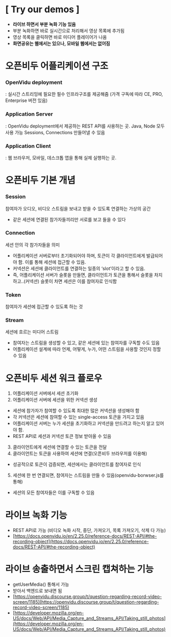 # [ Try our demos ]

- **라이브 하면서 부분 녹화 기능 있음**
- 부분 녹화하면 바로 실시간으로 처리해서 영상 목록에 추가됨
- 영상 목록을 클릭하면 바로 미디어 플레이어가 나옴
- **화면공유는 웹에서는 있으나, 모바일 웹에서는 없어짐**

# 오픈비두 어플리케이션 구조

### OpenVidu deployment

: 실시간 스트리밍에 필요한 필수 인프라구조를 제공해줌 (가격 구독에 따라 CE, PRO, Enterprise 버전 있음)

### Application Server

: OpenVidu deployment에서 제공하는 REST API를 사용하는 곳. Java, Node 모두 사용 가능
Sessions, Connections 만들어낼 수 있음

### Application Client

: 웹 브라우저, 모바일, 데스크톱 앱을 통해 실제 실행하는 곳.

# 오픈비두 기본 개념

### Session

참여자가 오디오, 비디오 스트림을 보내고 받을 수 있도록 연결하는 가상의 공간
- 같은 세션에 연결된 참가자들끼리만 서로를 보고 들을 수 있다

### Connection

세션 안의 각 참가자들을 의미
- 어플리케이션 서버로부터 초기화되어야 하며, 토큰이 각 클라이언트에게 발급되어야 함. 이를 통해 세션에 접근할 수 있음. 
- 커넥션은 세션에 클라이언트를 연결하는 일종의 ‘slot’이라고 할 수 있음.
- 즉, 어플리케이션 서버가 슬롯을 만들면, 클라이언트가 토큰을 통해서 슬롯을 차지하고..(커넥션) 슬롯이 차면 세션은 이를 참여자로 인식함

### Token

참여자가 세션에 접근할 수 있도록 하는 것

### Stream

세션에 흐르는 미디어 스트림
- 참여자는 스트림을 생성할 수 있고, 같은 세션에 있는 참여자를 구독할 수도 있음
- 어플리케이션 설계에 따라 언제, 어떻게, 누가, 어떤 스트림을 사용할 것인지 정할 수 있음

# 오픈비두 세션 워크 플로우

1. 어플리케이션 서버에서 세션 초기화
2. 어플리케이션 서버에 세션을 위한 커넥션 생성
- 세션에 참가자가 참여할 수 있도록 최대한 많은 커넥션을 생성해야 함
- 각 커넥션은 세션에 참여할 수 있는 single-access 토큰을 가지고 있음
- 어플리케이션 서버는 누가 세션을 초기화하고 커넥션을 만드려고 하는지 알고 있어야 함.
- REST API로 세션과 커넥션 토큰 정보 받아올 수 있음
    
3. 클라이언트에게 세션에 연결할 수 있는 토큰을 전달
4. 클라이언트는 토큰을 사용하여 세션에 연결(오픈비두 브라우저를 이용해)
- 성공적으로 토큰이 검증되면, 세션에서는 클라이언트를 참여자로 인식
5. 세션에 한 번 연결되면, 참여자는 스트림을 만들 수 있음(openvidu-borwser.js를 통해)
- 세션의 모든 참여자들은 이를 구독할 수 있음

# **라이브 녹화 기능**

- REST API로 가능 (비디오 녹화 시작, 중단, 가져오기, 목록 가져오기, 삭제 다 가능)
- [https://docs.openvidu.io/en/2.25.0/reference-docs/REST-API/#the-recording-object](https://docs.openvidu.io/en/2.25.0/reference-docs/REST-API/#the-recording-object)

# 라이브 송출하면서 스크린 캡쳐하는 기능

- getUserMedia() 통해서 가능
- 받아서 백엔드로 보내면 됨
- [https://openvidu.discourse.group/t/question-regarding-record-video-screen/1185](https://openvidu.discourse.group/t/question-regarding-record-video-screen/1185)
- [https://developer.mozilla.org/en-US/docs/Web/API/Media_Capture_and_Streams_API/Taking_still_photos](https://developer.mozilla.org/en-US/docs/Web/API/Media_Capture_and_Streams_API/Taking_still_photos)
